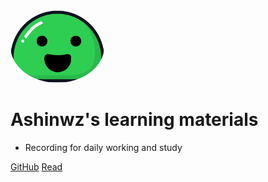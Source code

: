 <img width="150px" style="border-radius: 50%" bor src="./assets/icon.svg">

# Ashinwz's learning materials

- Recording for daily working and study


[GitHub](https://github.com/ashinwz/)
[Read](README.md)

